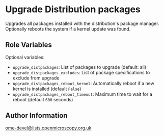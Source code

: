 Upgrade Distribution packages
=============================

Upgrades all packages installed with the distribution's package manager.
Optionally reboots the system if a kernel update was found.


Role Variables
--------------

Optional variables:

- `upgrade_distpackages`: List of packages to upgrade (default: all)
- `upgrade_distpackages_excludes`: List of package specifications to exclude from upgrade
- `upgrade_distpackages_reboot_kernel`: Automatically reboot if a new kernel is installed (default `False`)
- `upgrade_distpackages_reboot_timeout`: Maximum time to wait for a reboot (default `600` seconds)


Author Information
------------------

ome-devel@lists.openmicroscopy.org.uk
